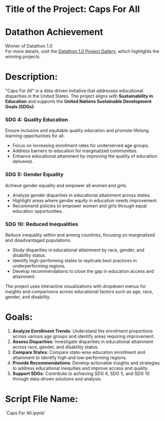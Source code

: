 # Title of the Project: Caps For All  

# Datathon Achievement  
Winner of Datathon 1.0  
For more details, visit the [Datathon 1.0 Project Gallery](https://csueastbay-datathon-2024.devpost.com/project-gallery), which highlights the winning projects.  

# Description:  
"Caps For All" is a data-driven initiative that addresses educational disparities in the United States. The project aligns with **Sustainability in Education** and supports the **United Nations Sustainable Development Goals (SDGs)**:  

### SDG 4: Quality Education  
Ensure inclusive and equitable quality education and promote lifelong learning opportunities for all.  
- Focus on increasing enrollment rates for underserved age groups.  
- Address barriers to education for marginalized communities.  
- Enhance educational attainment by improving the quality of education delivered.  

### SDG 5: Gender Equality  
Achieve gender equality and empower all women and girls.  
- Analyze gender disparities in educational attainment across states.  
- Highlight areas where gender equity in education needs improvement.  
- Recommend policies to empower women and girls through equal education opportunities.  

### SDG 10: Reduced Inequalities  
Reduce inequality within and among countries, focusing on marginalized and disadvantaged populations.  
- Study disparities in educational attainment by race, gender, and disability status.  
- Identify high-performing states to replicate best practices in underperforming regions.  
- Develop recommendations to close the gap in education access and attainment.  

The project uses interactive visualizations with dropdown menus for insights and comparisons across educational factors such as age, race, gender, and disability.  

# Goals:  
1. **Analyze Enrollment Trends**: Understand the enrollment proportions across various age groups and identify areas requiring improvement.  
2. **Assess Disparities**: Investigate disparities in educational attainment across race, gender, and disability status.  
3. **Compare States**: Compare state-wise education enrollment and attainment to identify high and low-performing regions.  
4. **Provide Recommendations**: Develop actionable insights and strategies to address educational inequities and improve access and quality.  
5. **Support SDGs**: Contribute to achieving SDG 4, SDG 5, and SDG 10 through data-driven solutions and analysis.  

# Script File Name:  
`Caps For All.ipynb'
